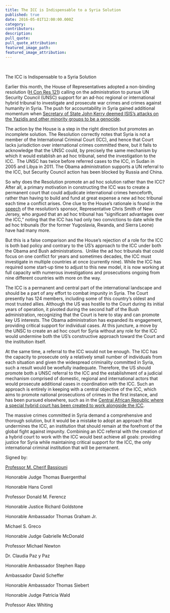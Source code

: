 ```yaml
---
title: The ICC is Indispensable to a Syria Solution
published: true
date: 2016-05-01T12:00:00.000Z
category:
contributors:
description:
pull_quote:
pull_quote_attribution:
featured_image_path:
featured_image_attribution:
---
```



&nbsp; &nbsp; &nbsp; &nbsp; &nbsp; &nbsp;

The ICC is Indispensable to a Syria Solution

Earlier this month, the House of Representatives adopted a non-binding resolution ([H Con Res 121](https://www.congress.gov/bill/114th-congress/house-concurrent-resolution/121/text)) calling on the administration to pursue UN Security Council (UNSC) support for an ad-hoc regional or international hybrid tribunal to investigate and prosecute war crimes and crimes against humanity in Syria. The push for accountability in Syria gained additional momentum when [Secretary of State John Kerry deemed ISIS’s attacks on the Yazidis and other minority groups to be a genocide](http://www.cnn.com/2016/03/17/politics/us-iraq-syria-genocide/index.html).

The action by the House is a step in the right direction but promotes an incomplete solution. The Resolution correctly notes that Syria is not a member of the International Criminal Court (ICC), and hence that Court lacks jurisdiction over international crimes committed there, but it fails to acknowledge that the UNSC could, by precisely the same mechanism by which it would establish an ad hoc tribunal, send the investigation to the ICC.&nbsp; The UNSC has twice before referred cases to the ICC, in Sudan in 2005 and Libya in 2011. The Obama administration supports a UN referral to the ICC, but Security Council action has been blocked by Russia and China.

So why does the Resolution promote an ad hoc solution rather than the ICC? After all, a primary motivation in constructing the ICC was to create a permanent court that could adjudicate international crimes henceforth, rather than having to build and fund at great expense a new ad hoc tribunal each time a conflict arises. One clue to the House’s rationale is found in the [speech](http://chrissmith.house.gov/news/documentsingle.aspx?DocumentID=398771) of the resolution’s sponsor, Representative Chris Smith of New Jersey, who argued that an ad hoc tribunal has “significant advantages over the ICC,” noting that the ICC has had only two convictions to date while the ad hoc tribunals (for the former Yugoslavia, Rwanda, and Sierra Leone) have had many more.

But this is a false comparison and the House’s rejection of a role for the ICC is both bad policy and contrary to the US’s approach to the ICC under both the Obama and Bush administrations.&nbsp; Unlike the ad hoc tribunals that could focus on one conflict for years and sometimes decades, the ICC must investigate in multiple countries at once (currently nine). While the ICC has required some start-up time to adjust to this new model, it is now working at full capacity with numerous investigations and prosecutions ongoing from nine different countries with more on the way.

The ICC is a permanent and central part of the international landscape and should be a part of any effort to combat impunity in Syria. The Court presently has 124 members, including some of this country’s oldest and most trusted allies. Although the US was hostile to the Court during its initial years of operation, it pivoted during the second half of the Bush administration, recognizing that the Court is here to stay and can promote key US interests. The Obama administration has expanded its engagement, providing critical support for individual cases. At this juncture, a move by the UNSC to create an ad hoc court for Syria without any role for the ICC would undermine both the US’s constructive approach toward the Court and the institution itself.

At the same time, a referral to the ICC would not be enough. The ICC has the capacity to prosecute only a relatively small number of individuals from each situation and given the widespread criminality committed in Syria, such a result would be woefully inadequate. Therefore, the US should promote both a UNSC referral to the ICC and the establishment of a judicial mechanism comprised of domestic, regional and international actors that would prosecute additional cases in coordination with the ICC. Such an approach is entirely in keeping with a central objective of the ICC, which aims to promote national prosecutions of crimes in the first instance, and has been pursued elsewhere, such as in the [Central African Republic where a special hybrid court has been created to work alongside the ICC](http://law.wustl.edu/harris/lexlata/?p=801).

The massive crimes committed in Syria demand a comprehensive and thorough solution, but it would be a mistake to adopt an approach that undermines the ICC, an institution that should remain at the forefront of the global fight against impunity. Combining an ICC referral with the creation of a hybrid court to work with the ICC would best achieve all goals: providing justice for Syria while maintaining critical support for the ICC, the only international criminal institution that will be permanent.

Signed by:

[Professor M. Cherif Bassiouni](https://www.aba-icc.org/board-of-advisors/prof-mcherif-bassiouni/)

Honorable Judge Thomas Buergenthal

Honorable Hans Corell

Professor Donald M. Ferencz

Honorable Justice Richard Goldstone

Honorable Ambassador Thomas Graham Jr.

Michael S. Greco

Honorable Judge Gabrielle McDonald

Professor Michael Newton

Dr. Claudia Paz y Paz

Honorable Ambassador Stephen Rapp

Ambassador David Scheffer

Honorable Ambassador Thomas Siebert

Honorable Judge Patricia Wald

Professor Alex Whiting